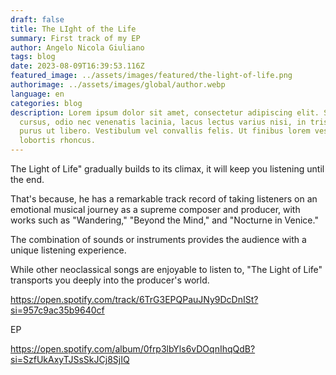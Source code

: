 ```yaml
---
draft: false
title: The LIght of the Life
summary: First track of my EP
author: Angelo Nicola Giuliano
tags: blog
date: 2023-08-09T16:39:53.116Z
featured_image: ../assets/images/featured/the-light-of-life.png
authorimage: ../assets/images/global/author.webp
language: en
categories: blog
description: Lorem ipsum dolor sit amet, consectetur adipiscing elit. Sed
  cursus, odio nec venenatis lacinia, lacus lectus varius nisi, in tristique mi
  purus ut libero. Vestibulum vel convallis felis. Ut finibus lorem vestibulum
  lobortis rhoncus.
---
```

The Light of Life" gradually builds to its climax, it will keep you listening until the end.

That's because, he has a remarkable track record of taking listeners on an emotional musical journey as a supreme composer and producer, with works such as "Wandering," "Beyond the Mind," and "Nocturne in Venice."

The combination of sounds or instruments provides the audience with a unique listening experience.

While other neoclassical songs are enjoyable to listen to, "The Light of Life" transports you deeply into the producer's world.

https://open.spotify.com/track/6TrG3EPQPauJNy9DcDnISt?si=957c9ac35b9640cf

E﻿P

https://open.spotify.com/album/0frp3lbYls6vDOqnIhqQdB?si=SzfUkAxyTJSsSkJCj8SjIQ